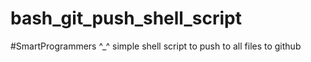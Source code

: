 # bash_git_push_shell_script
#SmartProgrammers ^_^
simple shell script to push to all files to github
